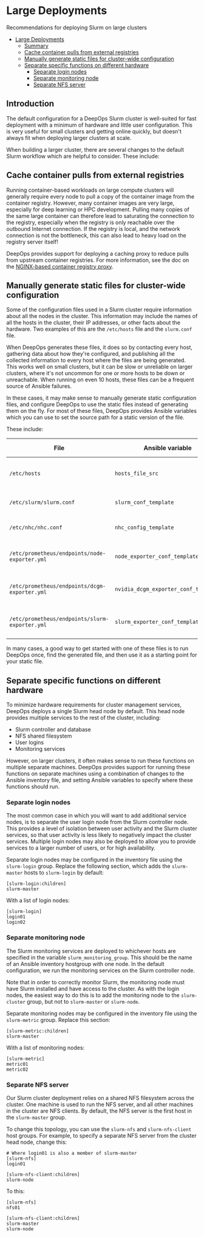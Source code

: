 # Large Deployments

Recommendations for deploying Slurm on large clusters

- [Large Deployments](#large-deployments)
  - [Summary](#summary)
  - [Cache container pulls from external registries](#cache-container-pulls-from-external-registries)
  - [Manually generate static files for cluster-wide configuration](#manually-generate-static-files-for-cluster-wide-configuration)
  - [Separate specific functions on different hardware](#separate-specific-functions-on-different-hardware)
    - [Separate login nodes](#separate-login-nodes)
    - [Separate monitoring node](#separate-monitoring-node)
    - [Separate NFS server](#separate-nfs-server)

## Introduction

The default configuration for a DeepOps Slurm cluster is well-suited for fast deployment with a minimum of hardware and little user configuration.
This is very useful for small clusters and getting online quickly, but doesn't always fit when deploying larger clusters at scale.

When building a larger cluster, there are several changes to the default Slurm workflow which are helpful to consider.
These include:

## Cache container pulls from external registries

Running container-based workloads on large compute clusters will generally require every node to pull a copy of the container image from the container registry.
However, many container images are very large, especially for deep learning or HPC development.
Pulling many copies of the same large container can therefore lead to saturating the connection to the registry, especially when the registry is only reachable over the outbound Internet connection.
If the registry is local, and the network connection is not the bottleneck, this can also lead to heavy load on the registry server itself!

DeepOps provides support for deploying a caching proxy to reduce pulls from upstream container registries.
For more information, see the doc on the [NGINX-based container registry proxy](../container/nginx-docker-cache.md).

## Manually generate static files for cluster-wide configuration

Some of the configuration files used in a Slurm cluster require information about all the nodes in the cluster.
This information may include the names of all the hosts in the cluster, their IP addresses, or other facts about the hardware.
Two examples of this are the `/etc/hosts` file and the `slurm.conf` file.

When DeepOps generates these files, it does so by contacting every host, gathering data about how they're configured, and publishing all the collected information to every host where the files are being generated.
This works well on small clusters, but it can be slow or unreliable on larger clusters, where it's not uncommon for one or more hosts to be down or unreachable.
When running on even 10 hosts, these files can be a frequent source of Ansible failures.

In these cases, it may make sense to manually generate static configuration files, and configure DeepOps to use the static files instead of generating them on the fly.
For most of these files, DeepOps provides Ansible variables which you can use to set the source path for a static version of the file.

These include:

| File                                           | Ansible variable                     | Function                                      | How to configure                                                                                                                          |
| ---------------------------------------------- | ------------------------------------ | --------------------------------------------- | ----------------------------------------------------------------------------------------------------------------------------------------- |
| `/etc/hosts`                                   | `hosts_file_src`                     | List of hosts and IP addresses in the cluster | [hosts file manual](https://man7.org/linux/man-pages/man5/hosts.5.html)                                                                   |
| `/etc/slurm/slurm.conf`                        | `slurm_conf_template`                | Slurm scheduler configuration                 | [Slurm configurator](https://slurm.schedmd.com/configurator.easy.html)                                                                    |
| `/etc/nhc/nhc.conf`                            | `nhc_config_template`                | Node Health Check configuration               | [NHC documentation](https://github.com/mej/nhc/blob/master/README.md)                                                                     |
| `/etc/prometheus/endpoints/node-exporter.yml`  | `node_exporter_conf_template`        | Prometheus endpoints for node-exporter        | [Sample targets config](https://prometheus.io/docs/prometheus/latest/getting_started/#configure-prometheus-to-monitor-the-sample-targets) |
| `/etc/prometheus/endpoints/dcgm-exporter.yml`  | `nvidia_dcgm_exporter_conf_template` | Prometheus endpoints for dcgm-exporter        | [Sample targets config](https://prometheus.io/docs/prometheus/latest/getting_started/#configure-prometheus-to-monitor-the-sample-targets) |
| `/etc/prometheus/endpoints/slurm-exporter.yml` | `slurm_exporter_conf_template`       | Prometheus endpoints for slurm-exporter       | [Sample targets config](https://prometheus.io/docs/prometheus/latest/getting_started/#configure-prometheus-to-monitor-the-sample-targets) |

In many cases, a good way to get started with one of these files is to run DeepOps once, find the generated file, and then use it as a starting point for your static file.

## Separate specific functions on different hardware

To minimize hardware requirements for cluster management services, DeepOps deploys a single Slurm head node by default.
This head node provides multiple services to the rest of the cluster, including:

- Slurm controller and database
- NFS shared filesystem
- User logins
- Monitoring services

However, on larger clusters, it often makes sense to run these functions on multiple separate machines.
DeepOps provides support for running these functions on separate machines using a combination of changes to the Ansible inventory file, and setting Ansible variables to specify where these functions should run.

### Separate login nodes

The most common case in which you will want to add additional service nodes, is to separate the user login node from the Slurm controller node.
This provides a level of isolation between user activity and the Slurm cluster services, so that user activity is less likely to negatively impact the cluster services.
Multiple login nodes may also be deployed to allow you to provide services to a larger number of users, or for high availability.

Separate login nodes may be configured in the inventory file using the `slurm-login` group.
Replace the following section, which adds the `slurm-master` hosts to `slurm-login` by default:

```
[slurm-login:children]
slurm-master
```

With a list of login nodes:

```
[slurm-login]
login01
login02
```

### Separate monitoring node

The Slurm monitoring services are deployed to whichever hosts are specified in the variable `slurm_monitoring_group`.
This should be the name of an Ansible inventory hostgroup with one node.
In the default configuration, we run the monitoring services on the Slurm controller node.

Note that in order to correctly monitor Slurm, the monitoring node must have Slurm installed and have access to the cluster.
As with the login nodes, the easiest way to do this is to add the monitoring node to the `slurm-cluster` group, but not to `slurm-master` or `slurm-node`.

Separate monitoring nodes may be configured in the inventory file using the `slurm-metric` group.
Replace this section:

```
[slurm-metric:children]
slurm-master
```

With a list of monitoring nodes:

```
[slurm-metric]
metric01
metric02
```

### Separate NFS server

Our Slurm cluster deployment relies on a shared NFS filesystem across the cluster.
One machine is used to run the NFS server, and all other machines in the cluster are NFS clients.
By default, the NFS server is the first host in the `slurm-master` group.

To change this topology, you can use the `slurm-nfs` and `slurm-nfs-client` host groups.
For example, to specify a separate NFS server from the cluster head node, change this:

```
# Where login01 is also a member of slurm-master
[slurm-nfs]
login01

[slurm-nfs-client:children]
slurm-node
```

To this:

```
[slurm-nfs]
nfs01

[slurm-nfs-client:children]
slurm-master
slurm-node
```

